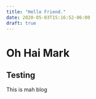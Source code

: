 ```yaml
---
title: "Hello Friend."
date: 2020-05-03T15:16:52-06:00
draft: true
---
```


# Oh Hai Mark

## Testing
This is mah blog
